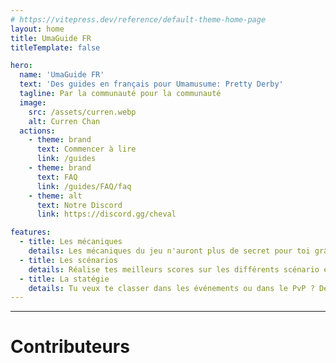 ```yaml
---
# https://vitepress.dev/reference/default-theme-home-page
layout: home
title: UmaGuide FR
titleTemplate: false

hero:
  name: 'UmaGuide FR'
  text: 'Des guides en français pour Umamusume: Pretty Derby'
  tagline: Par la communauté pour la communauté
  image:
    src: /assets/curren.webp
    alt: Curren Chan
  actions:
    - theme: brand
      text: Commencer à lire
      link: /guides
    - theme: brand
      text: FAQ
      link: /guides/FAQ/faq
    - theme: alt
      text: Notre Discord
      link: https://discord.gg/cheval

features:
  - title: Les mécaniques
    details: Les mécaniques du jeu n'auront plus de secret pour toi grâce à ces explications
  - title: Les scénarios
    details: Réalise tes meilleurs scores sur les différents scénario en suivant ces conseils
  - title: La statégie
    details: Tu veux te classer dans les événements ou dans le PvP ? Deviens un véritable statège
---
```


---

# Contributeurs

<VPTeamMembersList></VPTeamMembersList>
